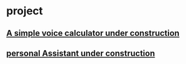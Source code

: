 # project
## [A simple voice calculator under construction](first.py)
## [personal Assistant under construction](https://github.com/AustinvThomas/project/blob/master/personal%20Assistant.py)
